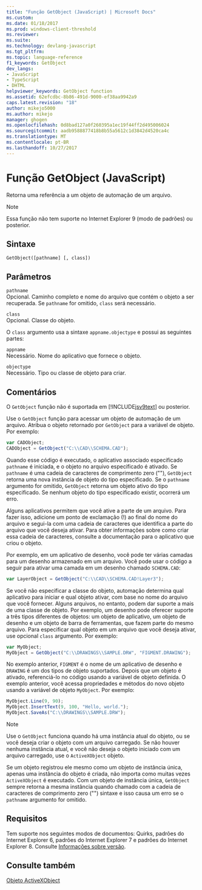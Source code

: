 ```yaml
---
title: "Função GetObject (JavaScript) | Microsoft Docs"
ms.custom: 
ms.date: 01/18/2017
ms.prod: windows-client-threshold
ms.reviewer: 
ms.suite: 
ms.technology: devlang-javascript
ms.tgt_pltfrm: 
ms.topic: language-reference
f1_keywords: GetObject
dev_langs:
- JavaScript
- TypeScript
- DHTML
helpviewer_keywords: GetObject function
ms.assetid: 62efcdbc-8b86-491d-9000-ef38aa9942a9
caps.latest.revision: "18"
author: mikejo5000
ms.author: mikejo
manager: ghogen
ms.openlocfilehash: 0d8bad127a0f260395a1ec19f44ff2d495006024
ms.sourcegitcommit: aadb9588877418b8b55a5612c1d3842d4520ca4c
ms.translationtype: MT
ms.contentlocale: pt-BR
ms.lasthandoff: 10/27/2017
---
```

# <a name="getobject-function-javascript"></a>Função GetObject (JavaScript)
Retorna uma referência a um objeto de automação de um arquivo.  
  
> [!NOTE]
>  Essa função não tem suporte no Internet Explorer 9 (modo de padrões) ou posterior.  
  
## <a name="syntax"></a>Sintaxe  
  
```  
GetObject([pathname] [, class])  
```  
  
## <a name="parameters"></a>Parâmetros  
 `pathname`  
 Opcional. Caminho completo e nome do arquivo que contém o objeto a ser recuperada. Se `pathname` for omitido, `class` será necessário.  
  
 `class`  
 Opcional. Classe do objeto.  
  
 O `class` argumento usa a sintaxe `appname.objectype` e possui as seguintes partes:  
  
 `appname`  
 Necessário. Nome do aplicativo que fornece o objeto.  
  
 `objectype`  
 Necessário. Tipo ou classe de objeto para criar.  
  
## <a name="remarks"></a>Comentários  
 O `GetObject` função não é suportada em [!INCLUDE[jsv9text](../../javascript/includes/jsv9text-md.md)] ou posterior.  
  
 Use o `GetObject` função para acessar um objeto de automação de um arquivo. Atribua o objeto retornado por `GetObject` para a variável de objeto. Por exemplo:  
  
```JavaScript  
var CADObject;  
CADObject = GetObject("C:\\CAD\\SCHEMA.CAD");  
```  
  
 Quando esse código é executado, o aplicativo associado especificado `pathname` é iniciada, e o objeto no arquivo especificado é ativado. Se `pathname` é uma cadeia de caracteres de comprimento zero (""), `GetObject` retorna uma nova instância de objeto do tipo especificado. Se o `pathname` argumento for omitido, `GetObject` retorna um objeto ativo do tipo especificado. Se nenhum objeto do tipo especificado existir, ocorrerá um erro.  
  
 Alguns aplicativos permitem que você ative a parte de um arquivo. Para fazer isso, adicione um ponto de exclamação (!) ao final do nome do arquivo e segui-la com uma cadeia de caracteres que identifica a parte do arquivo que você deseja ativar. Para obter informações sobre como criar essa cadeia de caracteres, consulte a documentação para o aplicativo que criou o objeto.  
  
 Por exemplo, em um aplicativo de desenho, você pode ter várias camadas para um desenho armazenado em um arquivo. Você pode usar o código a seguir para ativar uma camada em um desenho chamado `SCHEMA.CAD`:  
  
```JavaScript  
var LayerObject = GetObject("C:\\CAD\\SCHEMA.CAD!Layer3");  
```  
  
 Se você não especificar a classe do objeto, automação determina qual aplicativo para iniciar e qual objeto ativar, com base no nome do arquivo que você fornecer. Alguns arquivos, no entanto, podem dar suporte a mais de uma classe de objeto. Por exemplo, um desenho pode oferecer suporte a três tipos diferentes de objetos: um objeto de aplicativo, um objeto de desenho e um objeto de barra de ferramentas, que fazem parte do mesmo arquivo. Para especificar qual objeto em um arquivo que você deseja ativar, use opcional `class` argumento. Por exemplo:  
  
```JavaScript  
var MyObject;  
MyObject = GetObject("C:\\DRAWINGS\\SAMPLE.DRW", "FIGMENT.DRAWING");  
```  
  
 No exemplo anterior, `FIGMENT` é o nome de um aplicativo de desenho e `DRAWING` é um dos tipos de objeto suportados. Depois que um objeto é ativado, referenciá-lo no código usando a variável de objeto definida. O exemplo anterior, você acessa propriedades e métodos do novo objeto usando a variável de objeto `MyObject`. Por exemplo:  
  
```JavaScript  
MyObject.Line(9, 90);  
MyObject.InsertText(9, 100, "Hello, world.");  
MyObject.SaveAs("C:\\DRAWINGS\\SAMPLE.DRW");  
```  
  
> [!NOTE]
>  Use o `GetObject` funciona quando há uma instância atual do objeto, ou se você deseja criar o objeto com um arquivo carregado. Se não houver nenhuma instância atual, e você não deseja o objeto iniciado com um arquivo carregado, use o `ActiveXObject` objeto.  
  
 Se um objeto registrou ele mesmo como um objeto de instância única, apenas uma instância do objeto é criada, não importa como muitas vezes `ActiveXObject` é executado. Com um objeto de instância única, `GetObject` sempre retorna a mesma instância quando chamado com a cadeia de caracteres de comprimento zero ("") sintaxe e isso causa um erro se o `pathname` argumento for omitido.  
  
## <a name="requirements"></a>Requisitos  
 Tem suporte nos seguintes modos de documentos: Quirks, padrões do Internet Explorer 6, padrões do Internet Explorer 7 e padrões do Internet Explorer 8. Consulte [Informações sobre versão](../../javascript/reference/javascript-version-information.md).  
  
## <a name="see-also"></a>Consulte também  
 [Objeto ActiveXObject](../../javascript/reference/activexobject-object-javascript.md)